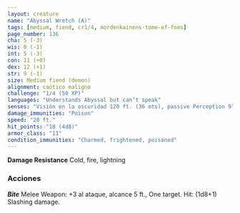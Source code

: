 ```yaml
---
layout: creature
name: "Abyssal Wretch (A)"
tags: [medium, fiend, cr1/4, mordenkainens-tome-of-foes]
page_number: 136
cha: 5 (-3)
wis: 8 (-1)
int: 5 (-3)
con: 11 (+0)
dex: 12 (+1)
str: 9 (-1)
size: Medium fiend (demon)
alignment: caótico maligno
challenge: "1/4 (50 XP)"
languages: "Understands Abyssal but can’t speak"
senses: "Visión en la oscuridad 120 ft. (36 mts), passive Perception 9"
damage_immunities: "Poison"
speed: "20 ft."
hit_points: "18 (4d8)"
armor_class: "11"
condition_immunities: "Charmed, frightened, poisoned"
---
```


**Damage Resistance** Cold, fire, lightning


### Acciones

***Bite*** Melee Weapon: +3 al ataque, alcance 5 ft., One target. Hit: (1d8+1) Slashing damage.
